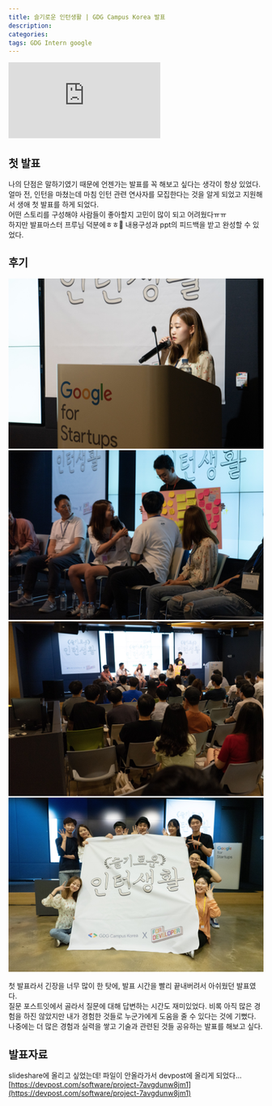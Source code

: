 ```yaml
---
title: 슬기로운 인턴생활 | GDG Campus Korea 발표
description: 
categories: 
tags: GDG Intern google
---
```


![슬기로운 인턴생활](https://external-icn1-1.xx.fbcdn.net/safe_image.php?d=AQDjvet-DbUs_SnV&w=540&h=282&url=https%3A%2F%2Fcf.festa.io%2Fimg%2F2019-6-19%2F8dedc6f9-2ab1-4617-8602-04de86f92327.jpg&cfs=1&upscale=1&fallback=news_d_placeholder_publisher&_nc_hash=AQA3LYZEvD8P2mH4)

## 첫 발표

나의 단점은 말하기였기 때문에 언젠가는 발표를 꼭 해보고 싶다는 생각이 항상 있었다.  
얼마 전, 인턴을 마쳤는데 마침 인턴 관련 연사자를 모집한다는 것을 알게 되었고 지원해서 생애 첫 발표를 하게 되었다.  
어떤 스토리를 구성해야 사람들이 좋아할지 고민이 많이 되고 어려웠다ㅠㅠ  
하지만 발표마스터 프루님 덕분에ㅎㅎ🙏 내용구성과 ppt의 피드백을 받고 완성할 수 있었다.  

## 후기

![슬기로운 인턴생활 발표](../assets/images/gdg/gdg1.jpg)
![슬기로운 인턴생활 발표](../assets/images/gdg/gdg2.jpg)
![슬기로운 인턴생활 발표](../assets/images/gdg/gdg3.jpg)
![슬기로운 인턴생활 발표](../assets/images/gdg/gdg4.jpg)

첫 발표라서 긴장을 너무 많이 한 탓에, 발표 시간을 빨리 끝내버려서 아쉬웠던 발표였다.  
질문 포스트잇에서 골라서 질문에 대해 답변하는 시간도 재미있었다. 비록 아직 많은 경험을 하진 않았지만 내가 경험한 것들로 누군가에게 도움을 줄 수 있다는 것에 기뻤다.  
나중에는 더 많은 경험과 실력을 쌓고 기술과 관련된 것들 공유하는 발표를 해보고 싶다.  


## 발표자료

slideshare에 올리고 싶었는데! 파일이 안올라가서 devpost에 올리게 되었다...  
[https://devpost.com/software/project-7avgdunw8jm1](https://devpost.com/software/project-7avgdunw8jm1)
